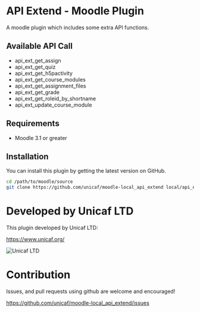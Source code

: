 # API Extend - Moodle Plugin

A moodle plugin which includes some extra API functions.

## Available API Call
* api_ext_get_assign
* api_ext_get_quiz
* api_ext_get_h5pactivity
* api_ext_get_course_modules
* api_ext_get_assignment_files
* api_ext_get_grade
* api_ext_get_roleid_by_shortname
* api_ext_update_course_module

## Requirements
*  Moodle 3.1 or greater

## Installation

You can install this plugin by getting the latest version on GitHub.

```bash
cd /path/to/moodle/source
git clone https://github.com/unicaf/moodle-local_api_extend local/api_extend
```

# Developed by Unicaf LTD
This plugin developed by Unicaf LTD:

https://www.unicaf.org/

![Unicaf LTD](/pix/unicaf_logo.png?raw=true)


# Contribution
Issues, and pull requests using github are welcome and encouraged! 

https://github.com/unicaf/moodle-local_api_extend/issues
